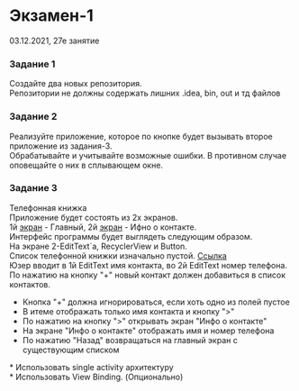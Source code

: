 # Экзамен-1

03.12.2021, 27е занятие <br/>


### Задание 1

Создайте два новых репозитория. <br/>
Репозитории не должны содержать лишних .idea, bin, out и тд файлов <br/>


### Задание 2

Реализуйте приложение, которое по кнопке будет вызывать второе приложение из задания-3. <br/>
Обрабатывайте и учитывайте возможные ошибки. В противном случае оповещайте о них в сплывающем окне. <br/>


### Задание 3

Телефонная книжка <br/>
Приложение будет состоять из 2х экранов. <br/>
1й [экран](https://ibb.co/LpRV7DX) - Главный, 2й [экран](https://ibb.co/x2yM9WT) - Ифно о контакте. <br/>
Интерфейс программы будет выглядеть следующим образом. <br/>
На экране 2-EditText`а, RecyclerView и Button. <br/>
Список телефонной книжки изначально пустой. [Ссылка](https://ibb.co/BLrgbV2) <br/>
Юзер вводит в 1й EditText имя контакта, во 2й EditText номер телефона. <br/>
По нажатию на кнопку "+" новый контакт должен добавиться в список контактов. <br/>
  * Кнопка "+" должна игнорироваться, если хоть одно из полей пустое <br/>
  * В итеме отображать только имя контакта и кнопку ">" <br/>
  * По нажатию на кнопку ">" открывать экран "Инфо о контакте" <br/>
  * На экране "Инфо о контакте" отображать имя и номер телефона <br/>
  * По нажатию "Назад" возвращаться на главный экран с существующим списком <br/>

\* Использовать single activity архитектуру<br/>
\* Использовать View Binding. (Опционально) <br/>